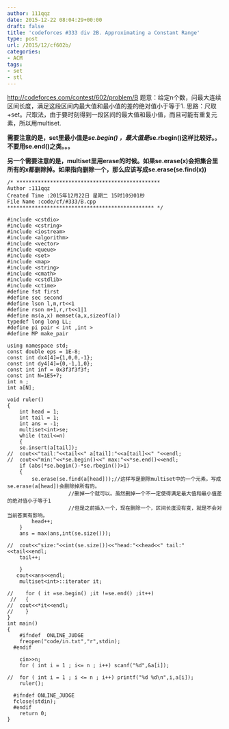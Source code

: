 ```yaml
---
author: 111qqz
date: 2015-12-22 08:04:29+00:00
draft: false
title: 'codeforces #333 div 2B. Approximating a Constant Range'
type: post
url: /2015/12/cf602b/
categories:
- ACM
tags:
- set
- stl
---
```


http://codeforces.com/contest/602/problem/B
题意：给定n个数，问最大连续区间长度，满足这段区间内最大值和最小值的差的绝对值小于等于1.
思路：尺取+set。尺取法，由于要时刻得到一段区间的最大值和最小值，而且可能有重复元素，所以用multiset.

**需要注意的是，set里最小值是*se.begin() ，最大值是*se.rbegin()这样比较好。。不要用se.end()之类。。。**

**另一个需要注意的是，multiset里用erase的时候。如果se.erase(x)会把集合里所有的x都删除掉。如果指向删除一个，那么应该写成se.erase(se.find(x))**



    
    /* ***********************************************
    Author :111qqz
    Created Time :2015年12月22日 星期二 15时10分01秒
    File Name :code/cf/#333/B.cpp
    ************************************************ */
    
    #include <cstdio>
    #include <cstring>
    #include <iostream>
    #include <algorithm>
    #include <vector>
    #include <queue>
    #include <set>
    #include <map>
    #include <string>
    #include <cmath>
    #include <cstdlib>
    #include <ctime>
    #define fst first
    #define sec second
    #define lson l,m,rt<<1
    #define rson m+1,r,rt<<1|1
    #define ms(a,x) memset(a,x,sizeof(a))
    typedef long long LL;
    #define pi pair < int ,int >
    #define MP make_pair
    
    using namespace std;
    const double eps = 1E-8;
    const int dx4[4]={1,0,0,-1};
    const int dy4[4]={0,-1,1,0};
    const int inf = 0x3f3f3f3f;
    const int N=1E5+7;
    int n ;
    int a[N];
    
    void ruler()
    {
        int head = 1;
        int tail = 1;
        int ans = -1;
        multiset<int>se;
        while (tail<=n)
        {
    	se.insert(a[tail]);
    //	cout<<"tail:"<<tail<<" a[tail]:"<<a[tail]<<" "<<endl;
    //	cout<<"min:"<<*se.begin()<<" max:"<<*se.end()<<endl;
    	if (abs(*se.begin()-*se.rbegin())>1)
    	{
    	    se.erase(se.find(a[head]));//这样写是删除multiset中的一个元素，写成se.erase(a[head])会删除掉所有的。
    					//删掉一个就可以。虽然删掉一个不一定使得满足最大值和最小值差的绝对值小于等于1
    					//但是之前插入一个，现在删除一个，区间长度没有变，就是不会对当前答案有影响。
    	    head++;
    	}
    	ans = max(ans,int(se.size()));
    
    //	cout<<"size:"<<int(se.size())<<"head:"<<head<<" tail:"<<tail<<endl;
    	tail++;
    
        }
       cout<<ans<<endl;
        multiset<int>::iterator it;
    
    //    for ( it =se.begin() ;it !=se.end() ;it++)
     //   {
    //	cout<<*it<<endl;
    //    }
    }
    int main()
    {
    	#ifndef  ONLINE_JUDGE 
    	freopen("code/in.txt","r",stdin);
      #endif
    
    	cin>>n;
    	for ( int i = 1 ; i<= n ; i++) scanf("%d",&a[i]);
    
    //	for ( int i = 1 ; i <= n ; i++) printf("%d %d\n",i,a[i]);
    	ruler();
    
      #ifndef ONLINE_JUDGE  
      fclose(stdin);
      #endif
        return 0;
    }
    



